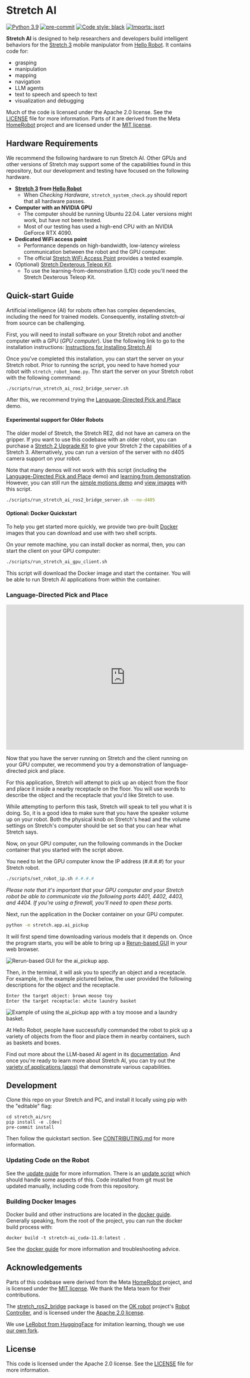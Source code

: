 # Stretch AI

[![Python 3.9](https://img.shields.io/badge/python-3.9-blue.svg)](https://www.python.org/downloads/release/python-390/)
[![pre-commit](https://img.shields.io/badge/pre--commit-enabled-brightgreen?logo=pre-commit&logoColor=white)](https://github.com/pre-commit/pre-commit)
[![Code style: black](https://img.shields.io/badge/code%20style-black-000000.svg)](https://github.com/psf/black)
[![Imports: isort](https://img.shields.io/badge/%20imports-isort-%231674b1?style=flat)](https://timothycrosley.github.io/isort/)

**Stretch AI** is designed to help researchers and developers build intelligent behaviors for the [Stretch 3](https://hello-robot.com/stretch-3-product) mobile manipulator from [Hello Robot](https://hello-robot.com/). It contains code for:

- grasping
- manipulation
- mapping
- navigation
- LLM agents
- text to speech and speech to text
- visualization and debugging

Much of the code is licensed under the Apache 2.0 license. See the [LICENSE](LICENSE) file for more information. Parts of it are derived from the Meta [HomeRobot](https://github.com/facebookresearch/home-robot) project and are licensed under the [MIT license](META_LICENSE).

## Hardware Requirements

We recommend the following hardware to run Stretch AI. Other GPUs and other versions of Stretch may support some of the capabilities found in this repository, but our development and testing have focused on the following hardware.

- **[Stretch 3](https://hello-robot.com/stretch-3-product) from [Hello Robot](https://hello-robot.com/)**
  - When *Checking Hardware*, `stretch_system_check.py` should report that all hardware passes.
- **Computer with an NVIDIA GPU**
  - The computer should be running Ubuntu 22.04. Later versions might work, but have not been tested.
  - Most of our testing has used a high-end CPU with an NVIDIA GeForce RTX 4090.
- **Dedicated WiFi access point**
  - Performance depends on high-bandwidth, low-latency wireless communication between the robot and the GPU computer.
  - The official [Stretch WiFi Access Point](https://hello-robot.com/stretch-access-point) provides a tested example.
- (Optional) [Stretch Dexterous Teleop Kit](https://hello-robot.com/stretch-dex-teleop-kit).
  - To use the learning-from-demonstration (LfD) code you'll need the Stretch Dexterous Teleop Kit.

## Quick-start Guide

Artificial intelligence (AI) for robots often has complex dependencies, including the need for trained models. Consequently, installing *stretch-ai* from source can be challenging.

First, you will need to install software on your Stretch robot and another computer with a GPU (*GPU computer*). Use the following link to go to the installation instructions: [Instructions for Installing Stretch AI](https://github.com/hello-robot/stretch_ai/blob/main/docs/start_with_docker_plus_virtenv.md)

Once you've completed this installation, you can start the server on your Stretch robot.  Prior to running the script, you need to have homed your robot with `stretch_robot_home.py`. Thn start the server on your Stretch robot with the following commmand:

```bash
./scripts/run_stretch_ai_ros2_bridge_server.sh
```

After this, we recommend trying the [Language-Directed Pick and Place](#language-directed-pick-and-place) demo.

#### Experimental support for Older Robots

The older model of Stretch, the Stretch RE2, did not have an camera on the gripper. If you want to use this codebase with an older robot, you can purchase a [Stretch 2 Upgrade Kit](https://hello-robot.com/stretch-2-upgrade) to give your Stretch 2 the capabilities of a Stretch 3. Alternatively, you can run a version of the server with no d405 camera support on your robot.

Note that many demos will not work with this script (including the [Language-Directed Pick and Place](#language-directed-pick-and-place) demo) and [learning from demonstration](docs/learning_from_demonstration.md). However, you can still run the [simple motions demo](examples/simple_motions.py) and [view images](#visualization-and-streaming-video) with this script.

```bash
./scripts/run_stretch_ai_ros2_bridge_server.sh --no-d405
```

#### Optional: Docker Quickstart

To help you get started more quickly, we provide two pre-built [Docker](<https://en.wikipedia.org/wiki/Docker_(software)>) images that you can download and use with two shell scripts.

On your remote machine, you can install docker as normal, then, you can start the client on your GPU computer:

```bash
./scripts/run_stretch_ai_gpu_client.sh
```

This script will download the Docker image and start the container. You will be able to run Stretch AI applications from within the container.


### Language-Directed Pick and Place

<div class="embed-container">
    <iframe width="640" height="390" 
    src="https://youtu.be/oO9qRkiuiAQ"
    frameborder="0" allowfullscreen></iframe>
</div>

Now that you have the server running on Stretch and the client running on your GPU computer, we recommend you try a demonstration of language-directed pick and place.

For this application, Stretch will attempt to pick up an object from the floor and place it inside a nearby receptacle on the floor. You will use words to describe the object and the receptacle that you'd like Stretch to use.

While attempting to perform this task, Stretch will speak to tell you what it is doing. So, it is a good idea to make sure that you have the speaker volume up on your robot. Both the physical knob on Stretch's head and the volume settings on Stretch's computer should be set so that you can hear what Stretch says.

Now, on your GPU computer, run the following commands in the Docker container that you started with the script above.

You need to let the GPU computer know the IP address (#.#.#.#) for your Stretch robot.

```bash
./scripts/set_robot_ip.sh #.#.#.#
```

*Please note that it's important that your GPU computer and your Stretch robot be able to communicate via the following ports 4401, 4402, 4403, and 4404. If you're using a firewall, you'll need to open these ports.*

Next, run the application in the Docker container on your GPU computer.

```bash
python -m stretch.app.ai_pickup
```

It will first spend time downloading various models that it depends on. Once the program starts, you will be able to bring up a [Rerun-based GUI](https://rerun.io/) in your web browser.

![Rerun-based GUI for the ai_pickup app.](./docs/images/rerun_example.png)

Then, in the terminal, it will ask you to specify an object and a receptacle. For example, in the example pictured below, the user provided the following descriptions for the object and the receptacle.

```
Enter the target object: brown moose toy
Enter the target receptacle: white laundry basket 
```

![Example of using the ai_pickup app with a toy moose and a laundry basket.](./docs/images/ai_pickup_moose_and_basket_example.jpg)

At Hello Robot, people have successfully commanded the robot to pick up a variety of objects from the floor and place them in nearby containers, such as baskets and boxes.

Find out more about the LLM-based AI agent in its [documentation](docs/llm_agent.md). And once you're ready to learn more about Stretch AI, you can try out the [variety of applications (apps)](docs/apps.md) that demonstrate various capabilities.

## Development

Clone this repo on your Stretch and PC, and install it locally using pip with the "editable" flag:

```
cd stretch_ai/src
pip install -e .[dev]
pre-commit install
```

Then follow the quickstart section. See [CONTRIBUTING.md](CONTRIBUTING.md) for more information.

### Updating Code on the Robot

See the [update guide](docs/update.md) for more information. There is an [update script](scripts.update.sh) which should handle some aspects of this. Code installed from git must be updated manually, including code from this repository.

### Building Docker Images

Docker build and other instructions are located in the [docker guide](docs/docker.md). Generally speaking, from the root of the project, you can run the docker build process with:

```
docker build -t stretch-ai_cuda-11.8:latest .
```

See the [docker guide](docs/docker.md) for more information and troubleshooting advice.

## Acknowledgements

Parts of this codebase were derived from the Meta [HomeRobot](https://github.com/facebookresearch/home-robot) project, and is licensed under the [MIT license](META_LICENSE). We thank the Meta team for their contributions.

The [stretch_ros2_bridge](src/stretch_ros2_bridge) package is based on the [OK robot](https://github.com/ok-robot/ok-robot) project's [Robot Controller](https://github.com/NYU-robot-learning/robot-controller/), and is licensed under the [Apache 2.0 license](src/stretch_ros2_bridge/LICENSE).

We use [LeRobot from HuggingFace](https://github.com/huggingface/lerobot) for imitation learning, though we use [our own fork](https://github.com/hello-robot/lerobot).

## License

This code is licensed under the Apache 2.0 license. See the [LICENSE](LICENSE) file for more information.
